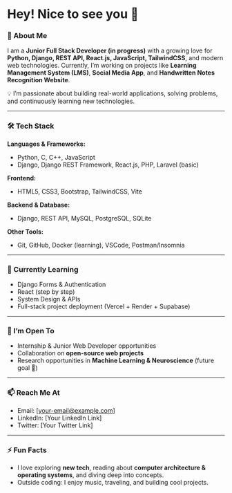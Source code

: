 
# Hey! Nice to see you 👋

### 🚀 About Me

I am a **Junior Full Stack Developer (in progress)** with a growing love for **Python, Django, REST API, React.js, JavaScript, TailwindCSS**, and modern web technologies.
Currently, I’m working on projects like **Learning Management System (LMS)**, **Social Media App**, and **Handwritten Notes Recognition Website**.

💡 I’m passionate about building real-world applications, solving problems, and continuously learning new technologies.

---

### 🛠️ Tech Stack

**Languages & Frameworks:**

* Python, C, C++, JavaScript
* Django, Django REST Framework, React.js, PHP, Laravel (basic)

**Frontend:**

* HTML5, CSS3, Bootstrap, TailwindCSS, Vite

**Backend & Database:**

* Django, REST API, MySQL, PostgreSQL, SQLite

**Other Tools:**

* Git, GitHub, Docker (learning), VSCode, Postman/Insomnia

---

### 🌱 Currently Learning

* Django Forms & Authentication
* React (step by step)
* System Design & APIs
* Full-stack project deployment (Vercel + Render + Supabase)

---

### 👯 I’m Open To

* Internship & Junior Web Developer opportunities
* Collaboration on **open-source web projects**
* Research opportunities in **Machine Learning & Neuroscience** (future goal 🚀)

---

### 📫 Reach Me At

* Email: [[your-email@example.com](016112naimrahman@gmail.com)]
* LinkedIn: [Your LinkedIn Link]
* Twitter: [Your Twitter Link]

---

### ⚡ Fun Facts

* I love exploring **new tech**, reading about **computer architecture & operating systems**, and diving deep into concepts.
* Outside coding: I enjoy music, traveling, and building cool projects.




